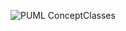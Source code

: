 ![PUML ConceptClasses](http://www.plantuml.com/plantuml/proxy?cache=no&src=https://raw.githubusercontent.com/oleksandrblazhko/ai202-lukashak/ai202-lukashak-with_laboratory_work_7/2-SoftwareDesign/2.7-PlantUML/DataModel.puml)
